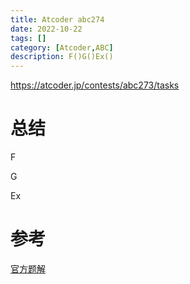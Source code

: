 ```yaml
---
title: Atcoder abc274
date: 2022-10-22
tags: []
category: [Atcoder,ABC]
description: F()G()Ex()
---
```


https://atcoder.jp/contests/abc273/tasks

# 总结

F

G


Ex

# 参考

[官方题解](https://atcoder.jp/contests/abc273/editorial)


